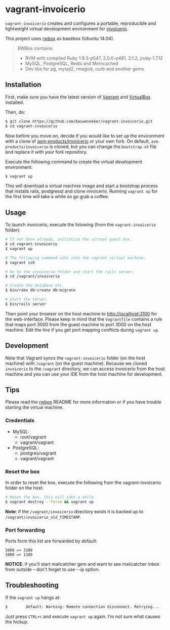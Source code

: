 # vagrant-invoicerio

`vagrant-invoicerio` creates and configures a portable, reproducible and lightweight virtual development environment for [invoicerio](https://github.com/asm-products/invoicerio).

This project uses [rwbox](https://github.com/le0pard/rwbox) as basebox (Ubuntu 14.04).

>RWBox contains:
> - RVM with compiled Ruby 1.9.3-p547, 2.0.0-p481, 2.1.2, jruby-1.7.12
> - MySQL, PostgreSQL, Redis and Memcached
> - Dev libs for pg, mysql2, rmagick, curb and another gems

## Installation
First, make sure you have the latest version of [Vagrant](http://www.vagrantup.com/downloads.html) and [VirtualBox](https://www.virtualbox.org/wiki/Downloads) installed.

Then, do: 
```bash
$ git clone https://github.com/baswenneker/vagrant-invoicerio.git
$ cd vagrant-invoicerio
```

Now before you move on, decide if you would like to set up the environment with a clone of [asm-products/invoicerio](https://github.com/asm-products/invoicerio) or your own fork. On default, `asm-products/invoicerio` is cloned, but you can change the `bootstrap.sh` file and replace it with your fork repository.

Execute the following command to create the virtual development environment:

```bash
$ vagrant up
```

This will download a virtual machine image and start a bootstrap process that installs rails, postgresql and clone invoicerio. Running `vagrant up` for the first time will take a while so go grab a coffee.

## Usage
To launch invoicerio, execute the folowing (from the `vagrant-invoicerio` folder):

```bash
# If not done already, initialize the virtual guest box.
$ cd vagrant-invoicerio
$ vagrant up 

# The following command sshs into the vagrant virtual machine.
$ vagrant ssh

# Go to the invoicerio folder and start the rails server:
$ cd /vagrant/invoicerio

# Create the database etc.
$ bin/rake db:create db:migrate

# Start the server.
$ bin/rails server
```

Then point your browser on the host machine to [http://localhost:3100](http://localhost:3100) for the web-interface. Please keep in mind that the `Vagrantfile` contains a rule that maps port 3000 from the guest machine to port 3000 on the host machine. Edit the line if you get port mapping conflicts during `vagrant up`.

## Development
Note that Vagrant syncs the `vagrant-invoicerio` folder (on the host machine) with `/vagrant` (on the guest machine). Because we cloned `invoicerio` to the `/vagrant` directory, we can access invoicerio from the host machine and you can use your IDE from the host machine for development.

## Tips
Please read the [rwbox](https://github.com/le0pard/rwbox) README for more information or if you have trouble starting the virtual machine.

### Credentials

* MySQL:
  * root/vagrant
  * vagrant/vagrant
* PostgreSQL:
  * postgres/vagrant
  * vagrant/vagrant

### Reset the box
In order to reset the box, execute the following from the vagrant-invoicerio folder on the host:

```bash
# Reset the box, this will take a while.
$ vagrant destroy --force && vagrant up
```

**Note**: if the `/vagrant/invoicerio` directory exists it is backed up to `/vagrant/invoicerio_old_TIMESTAMP`.

### Port forwarding
Ports form this list are forwarded by default:

```
3000 => 3100
1080 => 1180
```

**NOTICE**: if you'll start mailcatcher gem and want to see mailcatcher inbox from outside – don't forget to use --ip option.

## Troubleshooting
If the `vagrant up` hangs at:

```bash
$        default: Warning: Remote connection disconnect. Retrying...
```

Just press `CTRL+c` and execute `vagrant up` again. I'm not sure what causes the hickup.